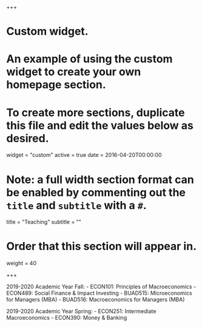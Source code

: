 +++
# Custom widget.
# An example of using the custom widget to create your own homepage section.
# To create more sections, duplicate this file and edit the values below as desired.
widget = "custom"
active = true
date = 2016-04-20T00:00:00

# Note: a full width section format can be enabled by commenting out the `title` and `subtitle` with a `#`.
title = "Teaching"
subtitle = ""

# Order that this section will appear in.
weight = 40

+++

2019-2020 Academic Year Fall:
    - ECON101: Principles of Macroeconomics
    - ECON489: Social Finance & Impact Investing
    - BUAD515: Microeconomics for Managers (MBA) 
    - BUAD516: Macroeconomics for Managers (MBA)
    
2019-2020 Academic Year Spring:
    - ECON251: Intermediate Macroeconomics
    - ECON390: Money & Banking
